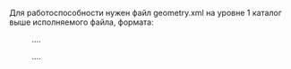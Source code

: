 Для работоспособности нужен файл geometry.xml на уровне 1 каталог выше исполняемого файла, формата:

<geometry>
	<figure name="Net1">
		<pt x="10" y="0" />
    ....
		<pt x="10" y="0" />
	</figure>
	<figure name="Net2">
		<pt x="100" y="0" />
		....
		<pt x="100" y="0" />
	</figure>
</geometry>
